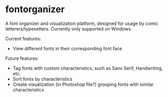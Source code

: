 # fontorganizer

A font organizer and visualization platform, designed for usage by comic letterers/typesetters. Currently only supported on Windows.

Current features:
- View different fonts in their corresponding font face

Future features:
- Tag fonts with custom characteristics, such as Sans Serif, Handwriting, etc.
- Sort fonts by characteristics
- Create visualization (in Photoshop file?) grouping fonts with similar characteristics

